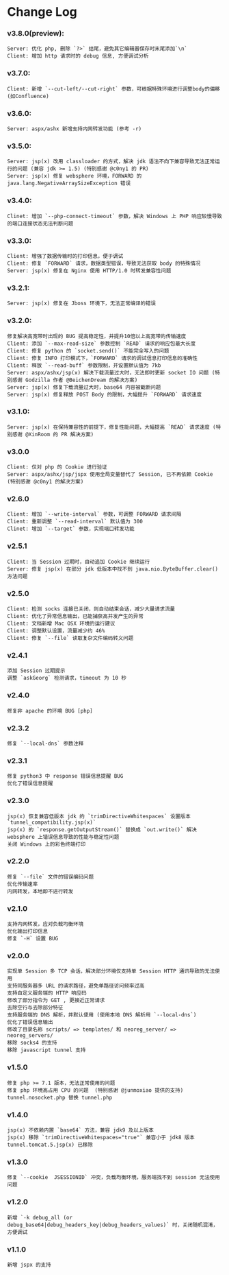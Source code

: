 # Change Log

### v3.8.0(preview):
    Server: 优化 php, 删除 `?>` 结尾，避免其它编辑器保存时末尾添加`\n`
    Client: 增加 http 请求时的 debug 信息, 方便调试分析

### v3.7.0:
    Client: 新增 `--cut-left/--cut-right` 参数，可根据特殊环境进行调整body的偏移 (如Confluence)

### v3.6.0:
    Server: aspx/ashx 新增支持内网转发功能 (参考 -r)

### v3.5.0:
    Server: jsp(x) 改用 classloader 的方式，解决 jdk 语法不向下兼容导致无法正常运行的问题 (兼容 jdk >= 1.5) (特别感谢 @c0ny1 的 PR)
    Server: jsp(x) 修复 websphere 环境，FORWARD 的 java.lang.NegativeArraySizeException 错误

### v3.4.0:
    Clinet: 增加 `--php-connect-timeout` 参数，解决 Windows 上 PHP 响应较慢导致的端口连接状态无法判断问题

### v3.3.0:
    Client: 增强了数据传输时的打印信息，便于调试
    Client: 修复 `FORWARD` 请求，数据类型错误，导致无法获取 body 的特殊情况
    Server: jsp(x) 修复在 Nginx 使用 HTTP/1.0 时转发兼容性问题

### v3.2.1:
    Server: jsp(x) 修复在 Jboss 环境下，无法正常编译的错误

### v3.2.0:
    修复解决高宽带时出现的 BUG 提高稳定性，并提升10倍以上高宽带的传输速度
    Client: 添加 `--max-read-size` 参数控制 `READ` 请求的响应包最大长度
    Client: 修复 python 的 `socket.send()` 不能完全写入的问题
    Client: 修复 INFO 打印模式下，`FORWARD` 请求的调试信息打印信息的准确性
    Client: 释放 `--read-buff` 参数限制，并设置默认值为 7kb
    Server: aspx/ashx/jsp(x) 解决下载流量过大时，无法即时更新 socket IO 问题 (特别感谢 Godzilla 作者 @BeichenDream 的解决方案)
    Server: jsp(x) 修复下载流量过大时，base64 内容被截断问题
    Server: jsp(x) 修复释放 POST Body 的限制，大幅提升 `FORWARD` 请求速度

### v3.1.0:
    Server: jsp(x) 在保持兼容性的前提下，修复性能问题，大幅提高 `READ` 请求速度 (特别感谢 @XinRoom 的 PR 解决方案)

### v3.0.0
    Client: 仅对 php 的 Cookie 进行验证
    Server: aspx/ashx/jsp/jspx 使用全局变量替代了 Session, 已不再依赖 Cookie (特别感谢 @c0ny1 的解决方案)

### v2.6.0
    Client: 增加 `--write-interval` 参数，可调整 FORWARD 请求间隔
    Client: 重新调整 `--read-interval` 默认值为 300
    Clinet: 增加 `--target` 参数，实现端口转发功能

### v2.5.1
    Client: 当 Session 过期时，自动追加 Cookie 继续运行
    Server: 修复 jsp(x) 在部分 jdk 低版本中找不到 java.nio.ByteBuffer.clear() 方法问题

### v2.5.0
    Client: 检测 socks 连接已关闭，则自动结束会话，减少大量请求流量
    Client: 优化了异常信息输出，已能捕获高并发产生的异常
    Client: 文档新增 Mac OSX 环境的运行建议
    Client: 调整默认设置，流量减少约 46%
    Client: 修复 `--file` 读取复杂文件编码转义问题

### v2.4.1
    添加 Session 过期提示
    调整 `askGeorg` 检测请求，timeout 为 10 秒

### v2.4.0
    修复非 apache 的环境 BUG [php]

### v2.3.2
    修复 `--local-dns` 参数注释

### v2.3.1
    修复 python3 中 response 错误信息提醒 BUG
    优化了错误信息提醒

### v2.3.0
    jsp(x) 恢复兼容低版本 jdk 的 `trimDirectiveWhitespaces` 设置版本 `tunnel_compatibility.jsp(x)`
    jsp(x) 的 `response.getOutputStream()` 替换成 `out.write()` 解决 websphere 上错误信息导致的性能与稳定性问题
    关闭 Windows 上的彩色终端打印

### v2.2.0
    修复 `--file` 文件的错误编码问题
    优化传输速率
    内网转发，本地即不进行转发

### v2.1.0
    支持内网转发，应对负载均衡环境
    优化输出打印信息
    修复 `-H` 设置 BUG

### v2.0.0
    实现单 Session 多 TCP 会话，解决部分环境仅支持单 Session HTTP 通讯导致的无法使用
    支持同服务器多 URL 的请求路径，避免单路径访问频率过高
    支持自定义服务端的 HTTP 响应码
    修改了部分指令为 GET , 更接近正常请求
    去除空行与去除部分特征
    支持服务端的 DNS 解析，并默认使用 (使用本地 DNS 解析用 `--local-dns`)
    优化了错误信息输出
    修改了目录名称 scripts/ => templates/ 和 neoreg_server/ => neoreg_servers/
    移除 socks4 的支持
    移除 javascript tunnel 支持

### v1.5.0
    修复 php >= 7.1 版本，无法正常使用的问题
    修复 php 环境高占用 CPU 的问题  (特别感谢 @junmoxiao 提供的支持)
    tunnel.nosocket.php 替换 tunnel.php

### v1.4.0
    jsp(x) 不依赖内置 `base64` 方法，兼容 jdk9 及以上版本
    jsp(x) 移除 `trimDirectiveWhitespaces="true"` 兼容小于 jdk8 版本
    tunnel.tomcat.5.jsp(x) 已移除

### v1.3.0
    修复 `--cookie  JSESSIONID` 冲突，负载均衡环境，服务端找不到 session 无法使用问题

### v1.2.0
    新增 `-k debug_all (or debug_base64|debug_headers_key|debug_headers_values)` 时，关闭随机混淆，方便调试

### v1.1.0
    新增 jspx 的支持
